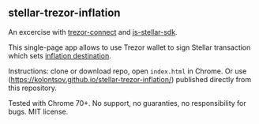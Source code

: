 ## stellar-trezor-inflation

An excercise with [trezor-connect](https://github.com/trezor/connect) and
[js-stellar-sdk](https://github.com/stellar/js-stellar-sdk).

This single-page app allows to use Trezor wallet to sign Stellar transaction
which sets [inflation destination](https://pool.lumenaut.net/#faq).

Instructions: clone or download repo, open `index.html` in Chrome. Or use (https://kolontsov.github.io/stellar-trezor-inflation/) published directly from this repository.

Tested with Chrome 70+. No support, no guaranties, no responsibility for bugs.
MIT license.
